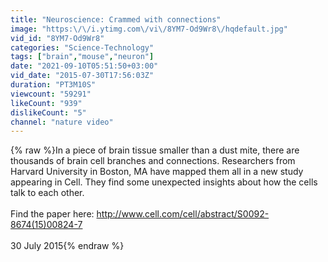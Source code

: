 ```yaml
---
title: "Neuroscience: Crammed with connections"
image: "https:\/\/i.ytimg.com\/vi\/8YM7-Od9Wr8\/hqdefault.jpg"
vid_id: "8YM7-Od9Wr8"
categories: "Science-Technology"
tags: ["brain","mouse","neuron"]
date: "2021-09-10T05:51:50+03:00"
vid_date: "2015-07-30T17:56:03Z"
duration: "PT3M10S"
viewcount: "59291"
likeCount: "939"
dislikeCount: "5"
channel: "nature video"
---
```

{% raw %}In a piece of brain tissue smaller than a dust mite, there are thousands of brain cell branches and connections. Researchers from Harvard University in Boston, MA have mapped them all in a new study appearing in Cell. They find some unexpected insights about how the cells talk to each other.<br /><br />Find the paper here: <a rel="nofollow" target="blank" href="http://www.cell.com/cell/abstract/S0092-8674(15)00824-7">http://www.cell.com/cell/abstract/S0092-8674(15)00824-7</a>  <br /> <br />30 July 2015{% endraw %}
